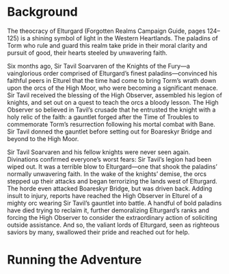 # Background
The theocracy of Elturgard (Forgotten Realms Campaign Guide, pages 124–125) is a shining symbol of light in the Western Heartlands. The paladins of Torm who rule and guard this realm take pride in their moral clarity and pursuit of good, their hearts steeled by unwavering faith. 

Six months ago, Sir Tavil Soarvaren of the Knights of the Fury—a vainglorious order comprised of Elturgard’s finest paladins—convinced his faithful peers in Elturel that the time had come to bring Torm’s wrath down upon the orcs of the High Moor, who were becoming a significant menace. Sir Tavil received the blessing of the High Observer, assembled his legion of knights, and set out on a quest to teach the orcs a bloody lesson. The High Observer so believed in Tavil’s crusade that he entrusted the knight with a holy relic of the faith: a gauntlet forged after the Time of Troubles to commemorate Torm’s resurrection following his mortal combat with Bane. Sir Tavil donned the gauntlet before setting out for Boareskyr Bridge and beyond to the High Moor. 

Sir Tavil Soarvaren and his fellow knights were never seen again. Divinations confirmed everyone’s worst fears: Sir Tavil’s legion had been wiped out. It was a terrible blow to Elturgard—one that shook the paladins’ normally unwavering faith. In the wake of the knights’ demise, the orcs stepped up their attacks and began terrorizing the lands west of Elturgard. The horde even attacked Boareskyr Bridge, but was driven back. Adding insult to injury, reports have reached the High Observer in Elturel of a mighty orc wearing Sir Tavil’s gauntlet into battle. A handful of bold paladins have died trying to reclaim it, further demoralizing Elturgard’s ranks and forcing the High Observer to consider the extraordinary action of soliciting outside assistance. And so, the valiant lords of Elturgard, seen as righteous saviors by many, swallowed their pride and reached out for help.

# Running the Adventure
